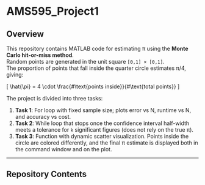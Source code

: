# AMS595_Project1

## Overview
This repository contains MATLAB code for estimating π using the **Monte Carlo hit-or-miss method**.  
Random points are generated in the unit square `[0,1] × [0,1]`.  
The proportion of points that fall inside the quarter circle estimates π/4, giving:

\[
\hat{\pi} = 4 \cdot \frac{\#\text{points inside}}{\#\text{total points}}
\]

The project is divided into three tasks:

1. **Task 1**: For loop with fixed sample size; plots error vs N, runtime vs N, and accuracy vs cost.  
2. **Task 2**: While loop that stops once the confidence interval half-width meets a tolerance for `k` significant figures (does not rely on the true π).  
3. **Task 3**: Function with dynamic scatter visualization. Points inside the circle are colored differently, and the final π estimate is displayed both in the command window and on the plot.

---

## Repository Contents
